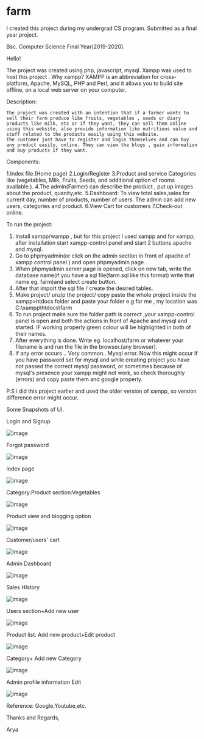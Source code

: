 # farm
I created this project during my undergrad CS program. Submitted as a final year project.

Bsc. Computer Science Final Year(2019-2020).

Hello!

The project was created using php, javascript, mysql. Xampp was used to host this project . Why xampp? XAMPP is an abbreviation for cross-platform, Apache, MySQL, PHP and Perl, and it allows you to build site offline, on a local web server on your computer.

Description:

    The project was created with an intention that if a farmer wants to sell their farm produce like fruits, vegetables , seeds or diary products like milk, etc or if they want, they can sell them online using this website, also provide information like nutritious value and stuff related to the products easily using this website.
    The customer just have to register and login themselves and can buy any product easily, online. They can view the blogs , gain information and buy products if they want. 
    
Components:

1.Index file.(Home page)
2.Login/Register
3.Product and service Categories like (vegetables, Milk, Fruits, Seeds, and additional option of rooms available.). 
4.The admin(Farmer) can describe the product , put up images about the product, quanity,etc.
5.Dashboard: To view total sales,sales for current day, number of products, number of users. The admin can add new users, categories and product.
6.View Cart for customers
7.Check-out online.



To run the project:
1. Install xampp/wampp , but for this project I used xampp and for xampp, after installation start xampp-control panel and start 2 buttons apache and mysql.
2. Go to phpmyadmin(or click on the admin section in front of apache of xampp control panel ) and open phpmyadmin page .
3. When phpmyadmin server page is opened, click on new tab, write the database name(if you have a sql file(farm.sql like this format) write that name eg. farm)and select create button.
4. After that import the sql file / create the desired tables.
5. Make project/ unzip the project/ copy paste the whole project inside the xampp>htdocs folder and paste your folder e.g for me , my location was C:\xampp\htdocs\farm 
6. To run project make sure the folder path is correct ,your xampp-control panel is open and both the actions in front of Apache and mysql and started. IF working properly green colour will be highlighted in both of their names.
7. After everything is done. Write eg. localhost/farm or whatever your filename is and run the file in the browser.(any browser).
8. If any error occurs .. Very common.. Mysql error. Now this might occur if you have password set for mysql and while creating project you have not passed the correct mysql password, or sometimes because of mysql's presence your xampp might not work, so check thoroughly (errors) and copy paste them and google properly.

P.S i did this project earlier and used the older version of xampp, so version difference error might occur.
    
Some Snapshots of UI.
 
 Login and Signup
 
![image](https://user-images.githubusercontent.com/74491117/120925320-b885dd80-c6f5-11eb-8792-5ede81e23229.png)

Forgot password

![image](https://user-images.githubusercontent.com/74491117/120925332-c9ceea00-c6f5-11eb-9872-8b071e0c84bd.png)

Index page

![image](https://user-images.githubusercontent.com/74491117/120925350-d7846f80-c6f5-11eb-92ae-0ce440171284.png)

Category:Product section:Vegetables

![image](https://user-images.githubusercontent.com/74491117/120925359-e8cd7c00-c6f5-11eb-9873-e0147101ba88.png)

Product view and blogging option

![image](https://user-images.githubusercontent.com/74491117/120925371-f7b42e80-c6f5-11eb-8ef2-ca27bc5266c9.png)

Customer/users' cart

![image](https://user-images.githubusercontent.com/74491117/120925383-07337780-c6f6-11eb-8e70-60836cfd2669.png)

Admin Dashboard

![image](https://user-images.githubusercontent.com/74491117/120925396-1286a300-c6f6-11eb-81be-f971bcfc1798.png)

Sales HIstory

![image](https://user-images.githubusercontent.com/74491117/120925397-1286a300-c6f6-11eb-849a-1d17011e1bea.png)

Users section+Add new user

![image](https://user-images.githubusercontent.com/74491117/120925425-34802580-c6f6-11eb-817a-74b914c7a7bc.png)

Product list: Add new product+Edit product

![image](https://user-images.githubusercontent.com/74491117/120925439-49f54f80-c6f6-11eb-8cda-3caf1301a3f7.png)


Category+ Add new Category

![image](https://user-images.githubusercontent.com/74491117/120925447-57aad500-c6f6-11eb-8133-a46918131e81.png)

Admin profile information Edit

![image](https://user-images.githubusercontent.com/74491117/120925458-642f2d80-c6f6-11eb-8de5-a2a8b8f274d5.png)


Reference: Google,Youtube,etc. 

Thanks and Regards,

Arya 






